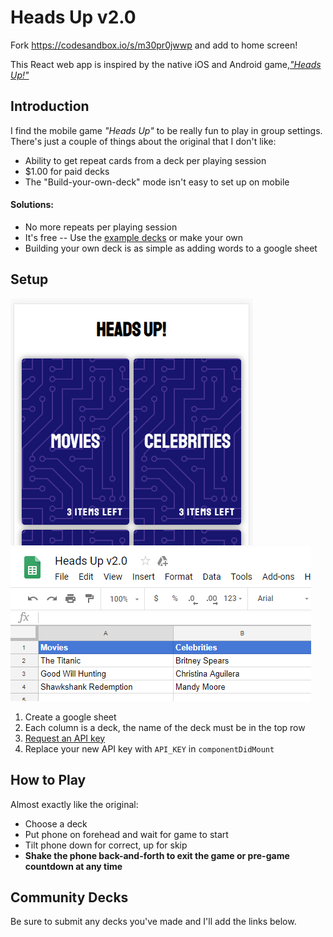 # Heads Up v2.0

Fork https://codesandbox.io/s/m30pr0jwwp and add to home screen!

This React web app is inspired by the native iOS and Android game,[_"Heads Up!"_][1]

## Introduction

I find the mobile game _"Heads Up"_ to be really fun to play in group settings. There's just a couple of things about the original that I don't like:

* Ability to get repeat cards from a deck per playing session
* $1.00 for paid decks
* The "Build-your-own-deck" mode isn't easy to set up on mobile

#### Solutions:

* No more repeats per playing session
* It's free -- Use the [example decks][3] or make your own
* Building your own deck is as simple as adding words to a google sheet

## Setup
![Screenshot of game](game_screenshot.PNG) ![Sheet example](sheet_example.PNG)
1. Create a google sheet
2. Each column is a deck, the name of the deck must be in the top row
3. [Request an API key][2]
4. Replace your new API key with `API_KEY` in `componentDidMount`

## How to Play

Almost exactly like the original:

* Choose a deck
* Put phone on forehead and wait for game to start
* Tilt phone down for correct, up for skip
* __Shake the phone back-and-forth to exit the game or pre-game countdown at any time__

## Community Decks

Be sure to submit any decks you've made and I'll add the links below.

[1]: https://www.warnerbros.com/videogame/heads
[2]: https://developers.google.com/sheets/api/guides/authorizing#APIKey
[3]: https://docs.google.com/spreadsheets/d/1XcUoOxrsdH0SbB_8VKe_pJtjq3MnJHCyqcexV3j2W28
